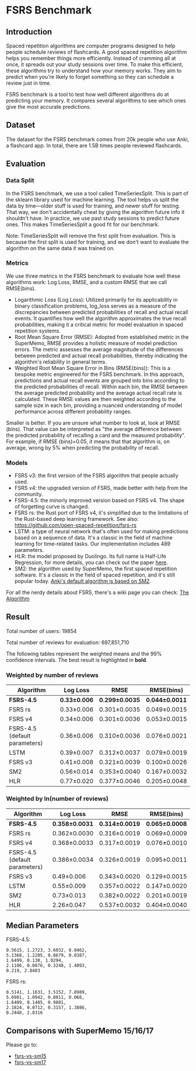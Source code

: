 # FSRS Benchmark

## Introduction

Spaced repetition algorithms are computer programs designed to help people schedule reviews of flashcards. A good spaced repetition algorithm helps you remember things more efficiently. Instead of cramming all at once, it spreads out your study sessions over time. To make this efficient, these algorithms try to understand how your memory works. They aim to predict when you're likely to forget something so they can schedule a review just in time.

FSRS benchmark is a tool to test how well different algorithms do at predicting your memory. It compares several algorithms to see which ones give the most accurate predictions.

## Dataset

The dataset for the FSRS benchmark comes from 20k people who use Anki, a flashcard app. In total, there are 1.5B times people reviewed flashcards.

## Evaluation

### Data Split

In the FSRS benchmark, we use a tool called TimeSeriesSplit. This is part of the sklearn library used for machine learning. The tool helps us split the data by time—older stuff is used for training, and newer stuff for testing. That way, we don't accidentally cheat by giving the algorithm future info it shouldn't have. In practice, we use past study sessions to predict future ones. This makes TimeSeriesSplit a good fit for our benchmark.

Note: TimeSeriesSplit will remove the first split from evaluation. This is because the first split is used for training, and we don't want to evaluate the algorithm on the same data it was trained on.

### Metrics

We use three metrics in the FSRS benchmark to evaluate how well these algorithms work: Log Loss, RMSE, and a custom RMSE that we call RMSE(bins).

- Logarithmic Loss (Log Loss): Utilized primarily for its applicability in binary classification problems, log_loss serves as a measure of the discrepancies between predicted probabilities of recall and actual recall events. It quantifies how well the algorithm approximates the true recall probabilities, making it a critical metric for model evaluation in spaced repetition systems.
- Root Mean Square Error (RMSE): Adopted from established metric in the SuperMemo, RMSE provides a holistic measure of model prediction errors. The metric assesses the average magnitude of the differences between predicted and actual recall probabilities, thereby indicating the algorithm's reliability in general terms.
- Weighted Root Mean Square Error in Bins (RMSE(bins)): This is a bespoke metric engineered for the FSRS benchmark. In this approach, predictions and actual recall events are grouped into bins according to the predicted probabilities of recall. Within each bin, the RMSE between the average predicted probability and the average actual recall rate is calculated. These RMSE values are then weighted according to the sample size in each bin, providing a nuanced understanding of model performance across different probability ranges.

Smaller is better. If you are unsure what number to look at, look at RMSE (bins). That value can be interpreted as "the average difference between the predicted probability of recalling a card and the measured probability". For example, if RMSE (bins)=0.05, it means that that algorithm is, on average, wrong by 5% when predicting the probability of recall.

### Models

- FSRS v3: the first version of the FSRS algorithm that people actually used.
- FSRS v4: the upgraded version of FSRS, made better with help from the community.
- FSRS-4.5: the minorly improved version based on FSRS v4. The shape of forgetting curve is changed.
- FSRS rs: the Rust port of FSRS v4, it's simplified due to the limitations of the Rust-based deep learning framework. See also: https://github.com/open-spaced-repetition/fsrs-rs
- LSTM: a type of neural network that's often used for making predictions based on a sequence of data. It's a classic in the field of machine learning for time-related tasks. Our implementation includes 489 parameters.
- HLR: the model proposed by Duolingo. Its full name is Half-Life Regression, for more details, you can check out the paper [here](https://github.com/duolingo/halflife-regression).
- SM2: the algorithm used by SuperMemo, the first spaced repetition software. It's a classic in the field of spaced repetition, and it's still popular today. [Anki's default algorithm is based on SM2](https://faqs.ankiweb.net/what-spaced-repetition-algorithm.html).

For all the nerdy details about FSRS, there's a wiki page you can check: [The Algorithm](https://github.com/open-spaced-repetition/fsrs4anki/wiki/The-Algorithm)

## Result

Total number of users: 19854

Total number of reviews for evaluation: 697,851,710

The following tables represent the weighted means and the 99% confidence intervals. The best result is highlighted in **bold**.

### Weighted by number of reviews

| Algorithm | Log Loss | RMSE | RMSE(bins) |
| --- | --- | --- | --- |
| **FSRS-4.5** | **0.33±0.006** | **0.299±0.0035** | **0.044±0.0011** |
| FSRS rs | 0.33±0.006 | 0.301±0.0035 | 0.049±0.0015 |
| FSRS v4 | 0.34±0.006 | 0.301±0.0036 | 0.053±0.0015 |
| FSRS-4.5 (default parameters) | 0.36±0.006 | 0.310±0.0036 | 0.076±0.0021 |
| LSTM | 0.39±0.007 | 0.312±0.0037 | 0.079±0.0019 |
| FSRS v3 | 0.41±0.008 | 0.321±0.0039 | 0.100±0.0026 |
| SM2 | 0.56±0.014 | 0.353±0.0040 | 0.167±0.0032 |
| HLR | 0.77±0.020 | 0.377±0.0046 | 0.205±0.0048 |

### Weighted by ln(number of reviews)

| Algorithm | Log Loss | RMSE | RMSE(bins) |
| --- | --- | --- | --- |
| **FSRS-4.5** | **0.358±0.0031** | **0.314±0.0019** | **0.065±0.0008** |
| FSRS rs | 0.362±0.0030 | 0.316±0.0019 | 0.069±0.0009 |
| FSRS v4 | 0.368±0.0033 | 0.317±0.0019 | 0.076±0.0010 |
| FSRS-4.5 (default parameters) | 0.386±0.0034 | 0.326±0.0019 | 0.095±0.0011 |
| FSRS v3 | 0.49±0.006 | 0.343±0.0020 | 0.129±0.0015 |
| LSTM | 0.55±0.009 | 0.357±0.0022 | 0.147±0.0020 |
| SM2 | 0.73±0.013 | 0.382±0.0022 | 0.201±0.0019 |
| HLR | 2.26±0.047 | 0.537±0.0032 | 0.404±0.0040 |

## Median Parameters

FSRS-4.5:

```
0.5615, 1.2723, 3.6032, 8.0462,
5.1368, 1.2205, 0.8679, 0.0387,
1.6499, 0.138, 1.0294,
2.1106, 0.0876, 0.3248, 1.4093,
0.219, 2.8403
```

FSRS rs:

```
0.5141, 1.1631, 3.5152, 7.8989,
5.0981, 1.0942, 0.8011, 0.068,
1.6409, 0.1405, 0.9801,
2.1824, 0.0712, 0.3157, 1.3886,
0.2448, 2.8316
```

## Comparisons with SuperMemo 15/16/17

Please go to:
- [fsrs-vs-sm15](https://github.com/open-spaced-repetition/fsrs-vs-sm15)
- [fsrs-vs-sm17](https://github.com/open-spaced-repetition/fsrs-vs-sm17)
